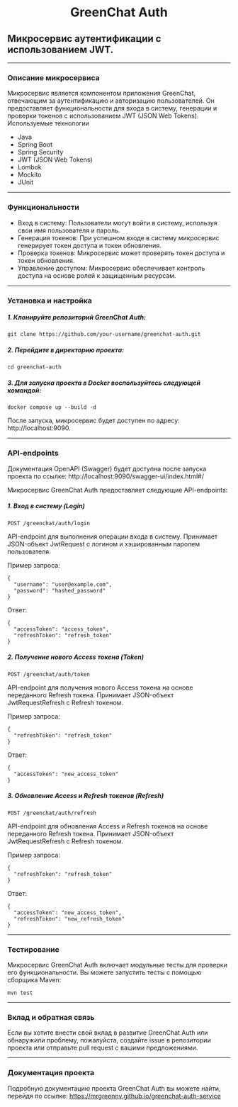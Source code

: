 <div style="text-align: center;">

# **GreenChat Auth**
</div>

## **Микросервис аутентификации с использованием JWT.**
____
### Описание микросервиса
Микросервис является компонентом приложения GreenChat, отвечающим за аутентификацию
и авторизацию пользователей. Он предоставляет функциональности для входа в систему, 
генерации и проверки токенов с использованием JWT (JSON Web Tokens).
Используемые технологии

* Java
* Spring Boot
* Spring Security
* JWT (JSON Web Tokens)
* Lombok
* Mockito
* JUnit
____
### Функциональности

- Вход в систему: Пользователи могут войти в систему, используя свои имя пользователя и пароль.
- Генерация токенов: При успешном входе в систему микросервис генерирует токен доступа и токен обновления.
- Проверка токенов: Микросервис может проверять токен доступа и токен обновления.
- Управление доступом: Микросервис обеспечивает контроль доступа на основе ролей к защищенным ресурсам.
____
### Установка и настройка

##### 1. Клонируйте репозиторий GreenChat Auth:
```
git clone https://github.com/your-username/greenchat-auth.git
```
##### 2. Перейдите в директорию проекта:
```
cd greenchat-auth
```
##### 3. Для запуска проекта в Docker воспользуйтесь следующей командой:
```
docker compose up --build -d
```

После запуска, микросервис будет доступен по адресу: http://localhost:9090.
____
### API-endpoints
Документация OpenAPI (Swagger) будет доступна после запуска проекта по ссылке: http://localhost:9090/swagger-ui/index.html#/

Микросервис GreenChat Auth предоставляет следующие API-endpoints:
##### 1. Вход в систему (Login)
```
POST /greenchat/auth/login
```
API-endpoint для выполнения операции входа в систему. Принимает JSON-объект JwtRequest с логином и хэшированным паролем пользователя.

Пример запроса:
```
{
  "username": "user@example.com",
  "password": "hashed_password"
}
```
Ответ:
```
{
  "accessToken": "access_token",
  "refreshToken": "refresh_token"
}
```
##### 2. Получение нового Access токена (Token)
```
POST /greenchat/auth/token
```
API-endpoint для получения нового Access токена на основе переданного Refresh токена. Принимает JSON-объект JwtRequestRefresh с Refresh токеном.

Пример запроса:
```
{
  "refreshToken": "refresh_token"
}
```
Ответ:
```
{
  "accessToken": "new_access_token"
}
```
##### 3. Обновление Access и Refresh токенов (Refresh)
```
POST /greenchat/auth/refresh
```
API-endpoint для обновления Access и Refresh токенов на основе переданного Refresh токена. Принимает JSON-объект JwtRequestRefresh с Refresh токеном.

Пример запроса:
```
{
  "refreshToken": "refresh_token"
}
```
Ответ:
```
{
  "accessToken": "new_access_token",
  "refreshToken": "new_refresh_token"
}
```
____
### Тестирование
Микросервис GreenChat Auth включает модульные тесты для проверки его функциональности. Вы можете запустить тесты с помощью сборщика Maven:
```
mvn test
```
____
### Вклад и обратная связь
Если вы хотите внести свой вклад в развитие GreenChat Auth или обнаружили проблему, пожалуйста, создайте issue в репозитории проекта или отправьте pull request с вашими предложениями.
____
### Документация проекта
Подробную документацию проекта GreenChat Auth вы можете найти, перейдя по ссылке:
https://mrgreennv.github.io/greenchat-auth-service